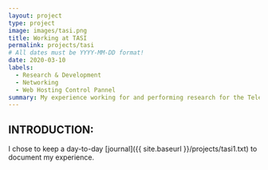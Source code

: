 ```yaml
---
layout: project
type: project
image: images/tasi.png
title: Working at TASI
permalink: projects/tasi
# All dates must be YYYY-MM-DD format!
date: 2020-03-10
labels:
  - Research & Development
  - Networking
  - Web Hosting Control Pannel
summary: My experience working for and performing research for the Telecommunications and Social Research Program at the University of Hawaii.
---
```


## INTRODUCTION:
I chose to keep a day-to-day [journal]({{ site.baseurl }}/projects/tasi1.txt) to document my experience.
